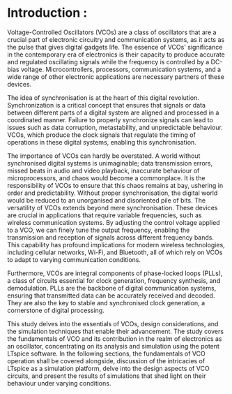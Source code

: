 # Introduction :


Voltage-Controlled Oscillators (VCOs) are a class of oscillators that are a crucial part of electronic circuitry and communication systems, as it  acts as the pulse that gives digital gadgets life. The essence of VCOs' significance in the contemporary era of electronics is their capacity to produce accurate and regulated oscillating signals while the frequency is controlled by a DC-bias voltage. Microcontrollers, processors, communication systems, and a wide range of other electronic applications are necessary partners of these devices. 

The idea of synchronisation is at the heart of this digital revolution. Synchronization is a critical concept that ensures that signals or data between different parts of a digital system are aligned and processed in a coordinated manner. Failure to properly synchronize signals can lead to issues such as data corruption, metastability, and unpredictable behaviour. VCOs, which produce the clock signals that regulate the timing of operations in these digital systems, enabling this synchronisation. 

The importance of VCOs can hardly be overstated. A world without synchronised digital systems is unimaginable; data transmission errors, missed beats in audio and video playback, inaccurate behaviour of microprocessors, and chaos would become a commonplace. It is the responsibility of VCOs to ensure that this chaos remains at bay, ushering in order and predictability. Without proper synchronisation, the digital world would be reduced to an unorganised and disoriented pile of bits. The versatility of VCOs extends beyond mere synchronisation. These devices are crucial in applications that require variable frequencies, such as wireless communication systems. By adjusting the control voltage applied to a VCO, we can finely tune the output frequency, enabling the transmission and reception of signals across different frequency bands. This capability has profound implications for modern wireless technologies, including cellular networks, Wi-Fi, and Bluetooth, all of which rely on VCOs to adapt to varying communication conditions.

Furthermore, VCOs are integral components of phase-locked loops (PLLs), a class of circuits essential for clock generation, frequency synthesis, and demodulation. PLLs are the backbone of digital communication systems, ensuring that transmitted data can be accurately received and decoded. They are also the key to stable and synchronised clock generation, a cornerstone of digital processing. 

This study delves into the essentials of VCOs, design considerations, and the simulation techniques that enable their advancement. The study covers the fundamentals of VCO and its contribution in the realm of electronics as an oscillator, concentrating on its analysis and simulation using the potent LTspice software. In the following sections, the fundamentals of VCO operation shall be covered alongside, discussion of the intricacies of LTspice as a simulation platform, delve into the design aspects of VCO circuits, and present the results of simulations that shed light on their behaviour under varying conditions.

